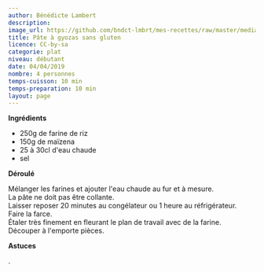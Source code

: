 ```yaml
---
author: Bénédicte Lambert
description: 
image_url: https://github.com/bndct-lmbrt/mes-recettes/raw/master/medias/gyozas-sans-gluten.jpg
title: Pâte à gyozas sans gluten
licence: CC-by-sa
categorie: plat
niveau: débutant
date: 04/04/2019
nombre: 4 personnes
temps-cuisson: 10 min
temps-preparation: 10 min
layout: page
---
```



**Ingrédients**  
 
* 250g de farine de riz
* 150g de maïzena
* 25 à 30cl d'eau chaude
* sel

**Déroulé**

Mélanger les farines et ajouter l'eau chaude au fur et à mesure.  
La pâte ne doit pas être collante.  
Laisser reposer 20 minutes au congélateur ou 1 heure au réfrigérateur.  
Faire la farce.  
Étaler très finement en fleurant le plan de travail avec de la farine.  
Découper à l'emporte pièces.  

 
**Astuces** 

.
